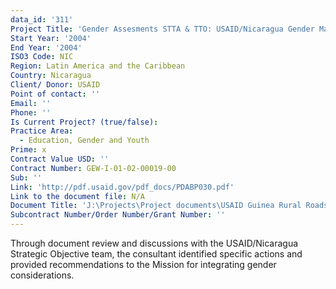 ```yaml
---
data_id: '311'
Project Title: 'Gender Assesments STTA & TTO: USAID/Nicaragua Gender Mainstreaming (TDY 30)'
Start Year: '2004'
End Year: '2004'
ISO3 Code: NIC
Region: Latin America and the Caribbean
Country: Nicaragua
Client/ Donor: USAID
Point of contact: ''
Email: ''
Phone: ''
Is Current Project? (true/false): 
Practice Area:
  - Education, Gender and Youth
Prime: x
Contract Value USD: ''
Contract Number: GEW-I-01-02-00019-00
Sub: ''
Link: 'http://pdf.usaid.gov/pdf_docs/PDABP030.pdf'
Link to the document file: N/A
Document Title: 'J:\Projects\Project documents\USAID Guinea Rural Roads'
Subcontract Number/Order Number/Grant Number: ''
---
```


Through document review and discussions with the USAID/Nicaragua Strategic Objective team, the consultant identified specific actions and provided recommendations to the Mission for integrating gender considerations.